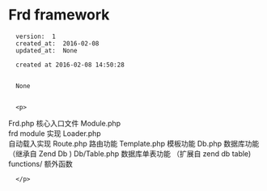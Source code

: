 
  # Frd framework

      version:  1
      created_at:  2016-02-08
      updated_at:  None

      created at 2016-02-08 14:50:28 


      None


      <p>
      
Frd.php 
	核心入口文件
Module.php  
	frd module 实现
Loader.php    
	自动载入实现
Route.php
	路由功能
Template.php
	模板功能
Db.php
	数据库功能（继承自 Zend Db )
Db/Table.php
	数据库单表功能 （扩展自 zend db table)
functions/
	额外函数
  
            

      </p>

  
